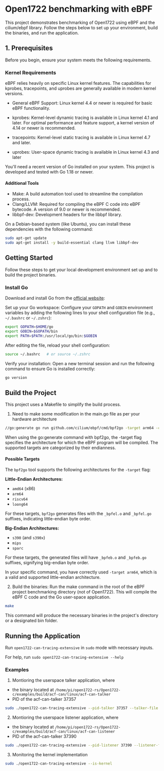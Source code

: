 # Open1722 benchmarking with eBPF

This project demonstrates benchmarking of Open1722 using eBPF and the cilium/ebpf library. Follow the steps below to set up your environment, build the binaries, and run the application.

## 1. Prerequisites

Before you begin, ensure your system meets the following requirements.

### Kernel Requirements

eBPF relies heavily on specific Linux kernel features. The capabilities for kprobes, tracepoints, and uprobes are generally available in modern kernel versions.

- General eBPF Support: Linux kernel 4.4 or newer is required for basic eBPF functionality.

- kprobes: Kernel-level dynamic tracing is available in Linux kernel 4.1 and later. For optimal performance and feature support, a kernel version of 4.14 or newer is recommended.

- tracepoints: Kernel-level static tracing is available in Linux kernel 4.7 and later.

- uprobes: User-space dynamic tracing is available in Linux kernel 4.3 and later

You'll need a recent version of Go installed on your system. This project is developed and tested with Go 1.18 or newer.

#### Additional Tools

- Make: A build automation tool used to streamline the compilation process.
- Clang/LLVM: Required for compiling the eBPF C code into eBPF bytecode. A version of 9.0 or newer is recommended.
- libbpf-dev: Development headers for the libbpf library.

On a Debian-based system (like Ubuntu), you can install these dependencies with the following command:

```bash
sudo apt-get update
sudo apt-get install -y build-essential clang llvm libbpf-dev
```

## Getting Started

Follow these steps to get your local development environment set up and to build the project binaries.

### Install Go

Download and install Go from the [official website](https://golang.org/dl/):

Set up your Go workspace: Configure your `GOPATH` and `GOBIN` environment variables by adding the following lines to your shell configuration file (e.g., `~/.bashrc` or `~/.zshrc`):

```bash
export GOPATH=$HOME/go
export GOBIN=$GOPATH/bin
export PATH=$PATH:/usr/local/go/bin:$GOBIN
```
After editing the file, reload your shell configuration:

```bash
source ~/.bashrc   # or source ~/.zshrc
```

Verify your installation: Open a new terminal session and run the following command to ensure Go is installed correctly:

```bash
go version
```
## Build the Project

This project uses a Makefile to simplify the build process.

1) Need to make some modification in the main.go file as per your hardware architecture 

```bash
//go:generate go run github.com/cilium/ebpf/cmd/bpf2go -target arm64 -cflags "-I/usr/include/aarch64-linux-gnu -I/usr/include/" CANTrace eBPF/bpf.c
```

When using the go:generate command with bpf2go, the -target flag specifies the architecture for which the eBPF program will be compiled. The supported targets are categorized by their endianness.

#### Possible Targets

The `bpf2go` tool supports the following architectures for the `-target` flag:

**Little-Endian Architectures:**
- `amd64` (x86)
- `arm64`
- `riscv64`
- `loong64`

For these targets, `bpf2go` generates files with the `_bpfel.o` and `_bpfel.go` suffixes, indicating little-endian byte order.

**Big-Endian Architectures:**
- `s390` (and `s390x`)
- `mips`
- `sparc`

For these targets, the generated files will have `_bpfeb.o` and `_bpfeb.go` suffixes, signifying big-endian byte order.

In your specific command, you have correctly used `-target arm64`, which is a valid and supported little-endian architecture.

2) Build the binaries: Run the make command in the root of the eBPF project benchmarking directory (not of Open1722). This will compile the eBPF C code and the Go user-space application.

```bash
make
```

This command will produce the necessary binaries in the project's directory or a designated bin folder.

## Running the Application

Run `open1722-can-tracing-extensive` in `sudo` mode with necessary inputs.

For help, run `sudo open1722-can-tracing-extensive --help`

### Examples

1) Montioring the userspace talker application, where 
 - the binary located at `/home/pi/open1722-rs/Open1722-c/examples/build/acf-can/linux/acf-can-talker`
 - PID of the acf-can-talker 37357

```bash
sudo ./open1722-can-tracing-extensive --pid-talker 37357 --talker-file /home/pi/open1722-rs/Open1722-c/examples/build/acf-can/linux/acf-can-talker
```

2) Montioring the userspace listener application, where 
 - the binary located at `/home/pi/open1722-rs/Open1722-c/examples/build/acf-can/linux/acf-can-listener`
 - PID of the acf-can-talker 37390

```bash
sudo ./open1722-can-tracing-extensive --pid-listener 37390 --listener-file /home/pi/open1722-rs/Open1722-c/examples/build/acf-can/linux/acf-can-listener
```

3) Monitoring the kernel implementation

```bash
sudo ./open1722-can-tracing-extensive --is-kernel
```


